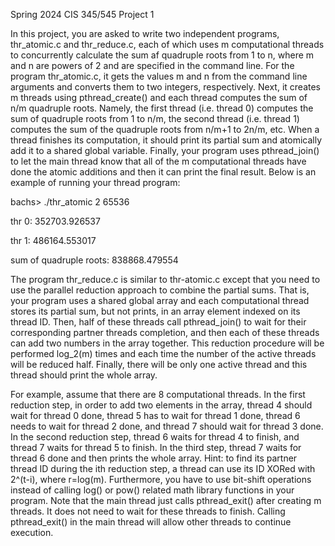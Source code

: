 Spring 2024 CIS 345/545 Project 1

In this project, you are asked to write two independent programs, thr_atomic.c and thr_reduce.c, each of which uses m computational threads to concurrently calculate the sum af quadruple roots from 1 to n, where m 
and n are powers of 2 and are specified in the command line. For the program thr_atomic.c, it gets the values m and n from the command line arguments and converts them
to two integers, respectively. Next, it creates m threads using pthread_create() and each thread computes the sum of n/m quadruple roots. Namely, the first thread (i.e. thread 0) computes the sum of quadruple roots from 1 to
n/m, the second thread (i.e. thread 1) computes the sum of the quadruple roots from n/m+1 to 2n/m, etc. When a thread finishes its computation, it should print its partial sum and atomically add it to a shared global variable.
Finally, your program uses pthread_join() to let the main thread know that all of the m computational threads have done the atomic additions and then it can print the final result. Below is an example of running your thread program:

bachs> ./thr_atomic 2 65536

thr 0: 352703.926537

thr 1: 486164.553017

sum of quadruple roots: 838868.479554

The program thr_reduce.c is similar to thr-atomic.c except that you need to use the parallel reduction approach to 
combine the partial sums. That is, your program uses a shared global array and each computational
thread stores its partial sum, but not prints, in an array element indexed on its thread ID. Then, half of these threads
call pthread_join() to wait for their corresponding partner threads completion, and then each of these threads
can add two numbers in the array together. This reduction procedure will be performed log_2(m) times and each time
the number of the active threads will be reduced half. Finally, there will be only one active thread and this thread
should print the whole array.

For example, assume that there are 8 computational threads. In the first reduction step, in order to add two
elements in the array, thread 4 should wait for thread 0 done, thread 5 has to wait for thread 1 done, thread 6
needs to wait for thread 2 done, and thread 7 should wait for thread 3 done. In the second reduction step, thread 6
waits for thread 4 to finish, and thread 7 waits for thread 5 to finish. In the third step, thread 7 waits for thread 6
done and then prints the whole array. Hint: to find its partner thread ID during the ith reduction step, a thread
can use its ID XORed with 2^(t-i), where r=log(m). Furthermore, you have to use bit-shift operations instead of
calling log() or pow() related math library functions in your program.
Note that the main thread just calls pthread_exit() after creating m threads. It does not need to wait for these
threads to finish. Calling pthread_exit() in the main thread will allow other threads to continue execution.
